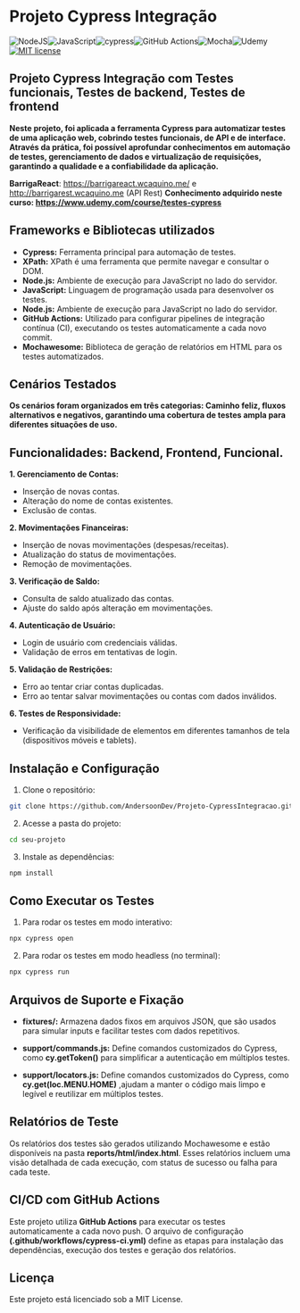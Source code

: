 # Projeto Cypress Integração
![NodeJS](https://img.shields.io/badge/node.js-6DA55F?style=for-the-badge&logo=node.js&logoColor=white)![JavaScript](https://img.shields.io/badge/javascript-%23323330.svg?style=for-the-badge&logo=javascript&logoColor=%23F7DF1E)![cypress](https://img.shields.io/badge/-cypress-%23E5E5E5?style=for-the-badge&logo=cypress&logoColor=058a5e)![GitHub Actions](https://img.shields.io/badge/github%20actions-%232671E5.svg?style=for-the-badge&logo=githubactions&logoColor=white)![Mocha](https://img.shields.io/badge/-mocha-%238D6748?style=for-the-badge&logo=mocha&logoColor=white)![Udemy](https://img.shields.io/badge/Udemy-A435F0?style=for-the-badge&logo=Udemy&logoColor=white) [![MIT license](https://img.shields.io/badge/License-MIT-blue.svg)](https://lbesson.mit-license.org/)


## Projeto Cypress Integração com Testes funcionais, Testes de backend, Testes de frontend

**Neste projeto, foi aplicada a ferramenta Cypress para automatizar testes de uma aplicação web, cobrindo testes funcionais, de API e de interface. Através da prática, foi possível aprofundar conhecimentos em automação de testes, gerenciamento de dados e virtualização de requisições, garantindo a qualidade e a confiabilidade da aplicação.**

**BarrigaReact**: https://barrigareact.wcaquino.me/ e http://barrigarest.wcaquino.me (API Rest)
**Conhecimento adquirido neste curso: https://www.udemy.com/course/testes-cypress**

## Frameworks e Bibliotecas utilizados
- **Cypress:** Ferramenta principal para automação de testes.
- **XPath:** XPath é uma ferramenta que permite navegar e consultar o DOM.
- **Node.js:** Ambiente de execução para JavaScript no lado do servidor.
- **JavaScript:** Linguagem de programação usada para desenvolver os testes.
- **Node.js:** Ambiente de execução para JavaScript no lado do servidor.
- **GitHub Actions:** Utilizado para configurar pipelines de integração contínua (CI), executando os testes automaticamente a cada novo commit.
- **Mochawesome:** Biblioteca de geração de relatórios em HTML para os testes automatizados.

## Cenários Testados 
**Os cenários foram organizados em três categorias: Caminho feliz, fluxos alternativos e negativos, garantindo uma cobertura de testes ampla para diferentes situações de uso.**

## Funcionalidades: Backend, Frontend, Funcional.

**1. Gerenciamento de Contas:**
- Inserção de novas contas.
- Alteração do nome de contas existentes.
- Exclusão de contas.

**2. Movimentações Financeiras:**

- Inserção de novas movimentações (despesas/receitas).
- Atualização do status de movimentações.
- Remoção de movimentações.

**3. Verificação de Saldo:**

- Consulta de saldo atualizado das contas.
- Ajuste do saldo após alteração em movimentações.

**4. Autenticação de Usuário:**

- Login de usuário com credenciais válidas.
- Validação de erros em tentativas de login.

**5. Validação de Restrições:**

- Erro ao tentar criar contas duplicadas.
- Erro ao tentar salvar movimentações ou contas com dados inválidos.

**6. Testes de Responsividade:**

- Verificação da visibilidade de elementos em diferentes tamanhos de tela (dispositivos móveis e tablets).


## Instalação e Configuração

1. Clone o repositório:
``` bash
git clone https://github.com/AndersoonDev/Projeto-CypressIntegracao.git
```
2. Acesse a pasta do projeto:
``` bash
cd seu-projeto
```
3. Instale as dependências:
``` bash
npm install
```
## Como Executar os Testes
1. Para rodar os testes em modo interativo:
``` bash
npx cypress open
```
2. Para rodar os testes em modo headless (no terminal):
``` bash
npx cypress run
```

## Arquivos de Suporte e Fixação

- **fixtures/:**  Armazena dados fixos em arquivos JSON, que são usados para simular inputs e facilitar testes com dados repetitivos.

- **support/commands.js:**  Define comandos customizados do Cypress, como **cy.getToken()** para simplificar a autenticação em múltiplos testes.

- **support/locators.js:**  Define comandos customizados do Cypress, como **cy.get(loc.MENU.HOME)** ,ajudam a manter o código mais limpo e legível e reutilizar em múltiplos testes.

## Relatórios de Teste
Os relatórios dos testes são gerados utilizando Mochawesome e estão disponíveis na pasta **reports/html/index.html**. Esses relatórios incluem uma visão detalhada de cada execução, com status de sucesso ou falha para cada teste.

## CI/CD com GitHub Actions
Este projeto utiliza **GitHub Actions** para executar os testes automaticamente a cada novo push. O arquivo de configuração **(.github/workflows/cypress-ci.yml)** define as etapas para instalação das dependências, execução dos testes e geração dos relatórios.

## Licença
Este projeto está licenciado sob a MIT License.